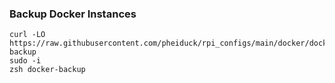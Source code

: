 ### Backup Docker Instances
```
curl -LO https://raw.githubusercontent.com/pheiduck/rpi_configs/main/docker/docker-backup
sudo -i
zsh docker-backup
```
